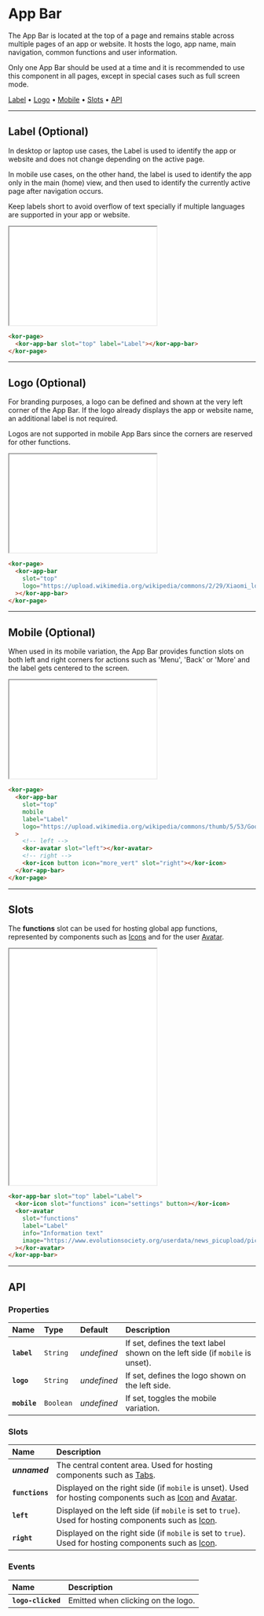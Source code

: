 # App Bar

The App Bar is located at the top of a page and remains stable across multiple pages of an app or website. It hosts the logo, app name, main navigation, common functions and user information.

Only one App Bar should be used at a time and it is recommended to use this component in all pages, except in special cases such as full screen mode.

[Label](<components/app-bar#label-(optional)>) • [Logo](<components/app-bar#logo-(optional)>) • [Mobile](<components/app-bar#mobile-(optional)>) • [Slots](components/app-bar#slots) • [API](components/app-bar#api)

---

## Label (Optional)

In desktop or laptop use cases, the Label is used to identify the app or website and does not change depending on the active page.

In mobile use cases, on the other hand, the label is used to identify the app only in the main (home) view, and then used to identify the currently active page after navigation occurs.

Keep labels short to avoid overflow of text specially if multiple languages are supported in your app or website.

<iframe src="./assets/docs/components/app-bar/label.html" height="200px"></iframe>

```html
<kor-page>
  <kor-app-bar slot="top" label="Label"></kor-app-bar>
</kor-page>
```

---

## Logo (Optional)

For branding purposes, a logo can be defined and shown at the very left corner of the App Bar. If the logo already displays the app or website name, an additional label is not required.

Logos are not supported in mobile App Bars since the corners are reserved for other functions.

<iframe src="./assets/docs/components/app-bar/logo.html" height="200px"></iframe>

```html
<kor-page>
  <kor-app-bar
    slot="top"
    logo="https://upload.wikimedia.org/wikipedia/commons/2/29/Xiaomi_logo.svg"
  ></kor-app-bar>
</kor-page>
```

---

## Mobile (Optional)

When used in its mobile variation, the App Bar provides function slots on both left and right corners for actions such as 'Menu', 'Back' or 'More' and the label gets centered to the screen.

<iframe src="./assets/docs/components/app-bar/mobile.html" height="200px"></iframe>

```html
<kor-page>
  <kor-app-bar
    slot="top"
    mobile
    label="Label"
    logo="https://upload.wikimedia.org/wikipedia/commons/thumb/5/53/Google_%22G%22_Logo.svg/512px-Google_%22G%22_Logo.svg.png"
  >
    <!-- left -->
    <kor-avatar slot="left"></kor-avatar>
    <!-- right -->
    <kor-icon button icon="more_vert" slot="right"></kor-icon>
  </kor-app-bar>
</kor-page>
```

---

## Slots

The **functions** slot can be used for hosting global app functions, represented by components such as [Icons](components/icon) and for the user [Avatar](components/avatar).

<iframe src="./assets/docs/components/app-bar/slots.html" height="480px"></iframe>

```html
<kor-app-bar slot="top" label="Label">
  <kor-icon slot="functions" icon="settings" button></kor-icon>
  <kor-avatar
    slot="functions"
    label="Label"
    info="Information text"
    image="https://www.evolutionsociety.org/userdata/news_picupload/pic_sid189-0-norm.jpg"
  ></kor-avatar>
</kor-app-bar>
```

---

## API

### Properties

| Name         | Type      | Default     | Description                                                                   |
| :----------- | :-------- | :---------- | :---------------------------------------------------------------------------- |
| **`label`**  | `String`  | _undefined_ | If set, defines the text label shown on the left side (if `mobile` is unset). |
| **`logo`**   | `String`  | _undefined_ | If set, defines the logo shown on the left side.                              |
| **`mobile`** | `Boolean` | _undefined_ | If set, toggles the mobile variation.                                         |

### Slots

| Name            | Description                                                                                                                                        |
| :-------------- | :------------------------------------------------------------------------------------------------------------------------------------------------- |
| **_unnamed_**   | The central content area. Used for hosting components such as [Tabs](/components/tabs).                                                            |
| **`functions`** | Displayed on the right side (if `mobile` is unset). Used for hosting components such as [Icon](/components/icon) and [Avatar](/components/avatar). |
| **`left`**      | Displayed on the left side (if `mobile` is set to `true`). Used for hosting components such as [Icon](/components/icon).                           |
| **`right`**     | Displayed on the right side (if `mobile` is set to `true`). Used for hosting components such as [Icon](/components/icon).                          |

### Events

| Name               | Description                        |
| :----------------- | :--------------------------------- |
| **`logo-clicked`** | Emitted when clicking on the logo. |
